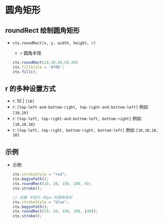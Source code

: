 # 圆角矩形

## roundRect 绘制圆角矩形

+ `ctx.roundRect(x, y, width, height, r)`

  + `r` 圆角半径

  ```js
  ctx.roundRect(10,10,50,50,20)
  ctx.fillStyle = '#f00';
  ctx.fill();
  ```

## r 的多种设置方式

+ r: 10 | `[10]`
+ r: `[top-left-and-bottom-right, top-right-and-bottom-left]`  例如 `[10,10]`
+ r: `[top-left, top-right-and-bottom-left, bottom-right]` 例如 `[10,10,10]`
+ r: `[top-left, top-right, bottom-right, bottom-left]` 例如 `[10,10,10, 10]`

## 示例

+ 示例

  ```js
  ctx.strokeStyle = "red";
  ctx.beginPath();
  ctx.roundRect(10, 20, 150, 100, 0);
  ctx.stroke();

  // 设置 半径为 40px 的圆角矩形
  ctx.strokeStyle = "blue";
  ctx.beginPath();
  ctx.roundRect(10, 20, 150, 100, [40]);
  ctx.stroke();
  ```
